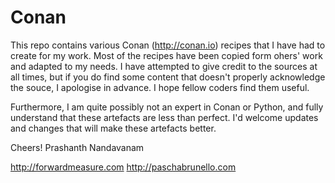 # Conan
This repo contains various Conan (http://conan.io) recipes that I have had to create for my work. Most of the recipes have been copied form ohers' work and adapted to my needs. I have attempted to give credit to the sources at all times, but if you do find some content that doesn't properly acknowledge the souce, I apologise in advance. I hope fellow coders find them useful. 

Furthermore, I am quite possibly not an expert in Conan or Python, and fully understand that these artefacts are less than perfect. I'd welcome updates and changes that will make these artefacts better.

Cheers!
Prashanth Nandavanam

http://forwardmeasure.com
http://paschabrunello.com

